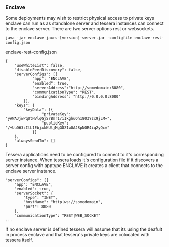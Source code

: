 ### Enclave

Some deployments may wish to restrict physical access to private keys enclave can run as as standalone server and tessera instances can connect to the enclave server. There are two server options rest or websockets. 



`java -jar enclave-jaxrs-[version]-server.jar -configfile enclave-rest-config.json`

enclave-rest-config.json
```
{
    "useWhiteList": false,
    "disablePeerDiscovery": false,
    "serverConfigs": [{
            "app": "ENCLAVE",
            "enabled": true,
            "serverAddress":"http://somedomain:8080",
            "communicationType": "REST",
            "bindingAddress": "http://0.0.0.0:8080"
        }],
    "keys": {
        "keyData": [{
                "privateKey": "yAWAJjwPqUtNVlqGjSrBmr1/iIkghuOh1803Yzx9jLM=",
                "publicKey": "/+UuD63zItL1EbjxkKUljMgG8Z1w0AJ8pNOR4iq2yQc="
            }]
    },
    "alwaysSendTo": []
}
```

Tessera applications need to be configured to connect to it's corresponding server instance. When tessera loads it's configuration file if it discovers a server config with apptype ENCLAVE it creates a client that connects to the enclave server instance. 

```
"serverConfigs": [{
    "app": "ENCLAVE",
    "enabled": true,
    "serverSocket": {
        "type": "INET",
        "hostName": "http|ws://somedomain",
        "port": 8080
    },
    "communicationType": "REST|WEB_SOCKET"
... 
```

If no enclave server is defined tessera will assume that its using the deafult in process enclave and that tessera's private keys are colocated with tessera itself. 

